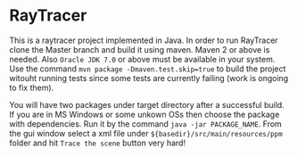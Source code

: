 RayTracer
=========

This is a raytracer project implemented in Java.
In order to run RayTracer clone the Master branch and build it using maven.
Maven 2 or above is needed. Also `Oracle JDK 7.0` or above must be available in your system.
Use the command `mvn package -Dmaven.test.skip=true` to build the project witouht running 
tests since some tests are currently failing (work is ongoing to fix them).

You will have two packages under target directory after a successful build.
If you are in MS Windows or some unkown OSs then choose the package with dependencies.
Run it by the command `java -jar PACKAGE_NAME`.
From the gui window select a xml file under `${basedir}/src/main/resources/ppm` 
folder and hit `Trace the scene` button very hard!

